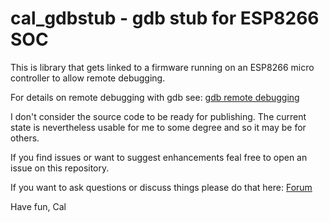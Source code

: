 # cal_gdbstub - gdb stub for ESP8266 SOC

This is library that gets linked to a firmware running on
an ESP8266 micro controller to allow remote debugging.

For details on remote debugging with gdb see: 
[gdb remote debugging](https://sourceware.org/gdb/onlinedocs/gdb/Remote-Debugging.html#Remote-Debugging)

I don't consider the source code to be ready for publishing.
The current state is nevertheless usable for me to some degree and so it may be for others.

If you find issues or want to suggest enhancements feal free to open an issue on this repository.

If you want to ask questions or discuss things please do that here: [Forum](http://www.esp8266.com/viewforum.php?f=13)

Have fun,
    Cal



